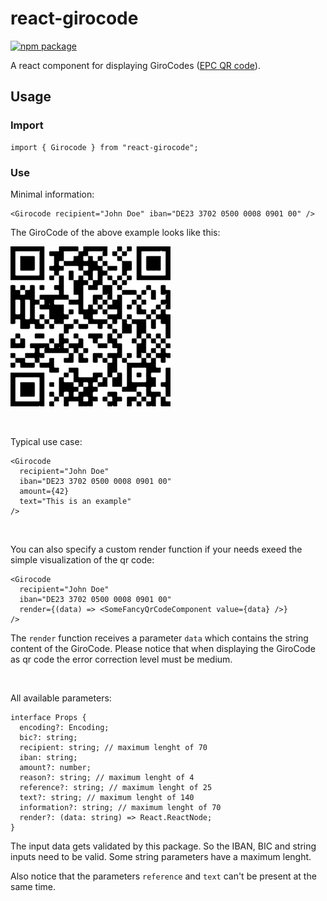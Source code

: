 # react-girocode

[![npm package](https://badge.fury.io/js/react-girocode.svg)](https://www.npmjs.org/package/react-girocode)

A react component for displaying GiroCodes ([EPC QR code](https://en.wikipedia.org/wiki/EPC_QR_code)).

## Usage

### Import

```tsx
import { Girocode } from "react-girocode";
```

### Use

Minimal information:

```tsx
<Girocode recipient="John Doe" iban="DE23 3702 0500 0008 0901 00" />
```

The GiroCode of the above example looks like this:
</br>

![example GiroCode](https://raw.githubusercontent.com/jonashoen/react-girocode/main/example_girocode.png)

</br>

Typical use case:

```tsx
<Girocode
  recipient="John Doe"
  iban="DE23 3702 0500 0008 0901 00"
  amount={42}
  text="This is an example"
/>
```

</br>

You can also specify a custom render function if your needs exeed the simple visualization of the qr code:

```tsx
<Girocode
  recipient="John Doe"
  iban="DE23 3702 0500 0008 0901 00"
  render={(data) => <SomeFancyQrCodeComponent value={data} />}
/>
```

The `render` function receives a parameter `data` which contains the string content of the GiroCode.
Please notice that when displaying the GiroCode as qr code the error correction level must be medium.

</br>

All available parameters:

```tsx
interface Props {
  encoding?: Encoding;
  bic?: string;
  recipient: string; // maximum lenght of 70
  iban: string;
  amount?: number;
  reason?: string; // maximum lenght of 4
  reference?: string; // maximum lenght of 25
  text?: string; // maximum lenght of 140
  information?: string; // maximum lenght of 70
  render?: (data: string) => React.ReactNode;
}
```

The input data gets validated by this package. So the IBAN, BIC and string inputs need to be valid. Some string parameters have a maximum lenght.

Also notice that the parameters `reference` and `text` can't be present at the same time.
